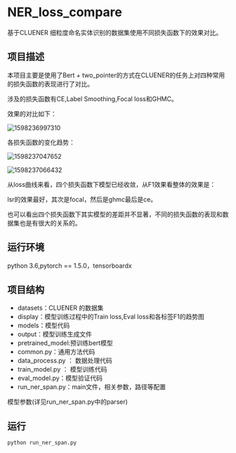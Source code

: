 # NER_loss_compare

 基于CLUENER 细粒度命名实体识别的数据集使用不同损失函数下的效果对比。



## 项目描述

本项目主要是使用了Bert + two_pointer的方式在CLUENER的任务上对四种常用的损失函数的表现进行了对比。

涉及的损失函数有CE,Label Smoothing,Focal loss和GHMC。

效果的对比如下：

![1598236997310](https://github.com/qingkongzhiqian/NER_loss_compare/blob/master/img/2020-08-24_112228.png)

各损失函数的变化趋势：

![1598237047652](https://github.com/qingkongzhiqian/NER_loss_compare/blob/master/img/2020-08-24_112352.png)

![1598237066432](https://github.com/qingkongzhiqian/NER_loss_compare/blob/master/img/2020-08-24_112403.png)

从loss曲线来看，四个损失函数下模型已经收敛，从F1效果看整体的效果是：

lsr的效果最好，其次是focal，然后是ghmc最后是ce。

也可以看出四个损失函数下其实模型的差距并不显著，不同的损失函数的表现和数据集也是有很大的关系的。



## 运行环境

python 3.6,pytorch == 1.5.0，tensorboardx



## 项目结构

- datasets：CLUENER 的数据集
- display：模型训练过程中的Train loss,Eval loss和各标签F1的趋势图
- models：模型代码
- output：模型训练生成文件
- pretrained_model:预训练bert模型
- common.py：通用方法代码
- data_process.py ： 数据处理代码
- train_model.py ： 模型训练代码
- eval_model.py：模型验证代码
- run_ner_span.py：main文件，相关参数，路径等配置

模型参数(详见run_ner_span.py中的parser)



## 运行

```python
python run_ner_span.py
```





